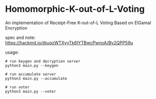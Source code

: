 # Homomorphic-K-out-of-L-Voting

An implementation of Receipt-Free K-out-of-L Voting Based on ElGamal Encryption

spec and note: https://hackmd.io/@uqzWTXyyTk6IYTBwcPwnoA/By2QPP59u

usage:
```
# run keygen and decryption server
python3 main.py --keygen

# run accumulate server
python3 main.py --accumulate

# run voter
python3 main.py --voter
```
